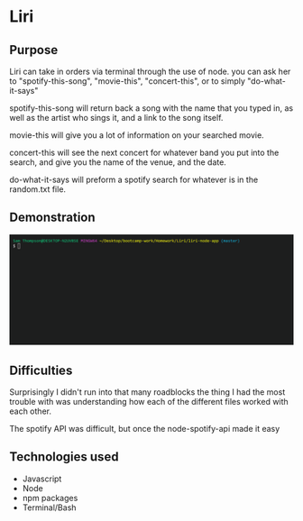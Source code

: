 # Liri

## Purpose

Liri can take in orders via terminal through the use of node. you can ask her to "spotify-this-song", "movie-this", "concert-this", or to simply "do-what-it-says" 

spotify-this-song will return back a song with the name that you typed in, as well as the artist who sings it, and a link to the song itself.

movie-this will give you a lot of information on your searched movie. 

concert-this will see the next concert for whatever band you put into the search, and give you the name of the venue, and the date.

do-what-it-says will preform a spotify search for whatever is in the random.txt file.

## Demonstration

![demo-gif](/img/liri-in-action.gif)


## Difficulties

Surprisingly I didn't run into that many roadblocks the thing I had the most trouble with was understanding how each of the different files worked with each other. 

The spotify API was difficult, but once the node-spotify-api made it easy 

## Technologies used
* Javascript
* Node 
* npm packages
* Terminal/Bash